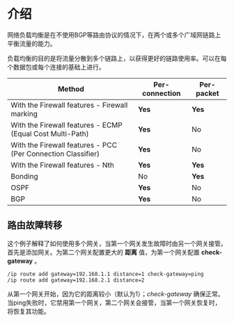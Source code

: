 # 介绍

网络负载均衡是在不使用BGP等路由协议的情况下，在两个或多个广域网链路上平衡流量的能力。

负载均衡的目的是将流量分散到多个链路上，以获得更好的链路使用率。可以在每个数据包或每个连接的基础上进行。


| Method                                                       | Per-connection | Per-packet |
| ------------------------------------------------------------ | -------------- | ---------- |
| With the Firewall features - Firewall marking                | **Yes**        | **Yes**    |
| With the Firewall features - ECMP (Equal Cost Multi-Path)    | **Yes**        | No         |
| With the Firewall features - PCC (Per Connection Classifier) | **Yes**        | No         |
| With the Firewall features -  Nth                            | **Yes**        | **Yes**    |
| Bonding                                                      | No             | **Yes**    |
| OSPF                                                         | **Yes**        | No         |
| BGP                                                          | **Yes**        | No         |

## 路由故障转移

这个例子解释了如何使用多个网关，当第一个网关发生故障时由另一个网关接管。首先是添加网关。为第二个网关配置更大的 **距离** 值，为第一个网关配置 **check-gateway** 。

```shell
/ip route add gateway=192.168.1.1 distance=1 check-gateway=ping
/ip route add gateway=192.168.2.1 distance=2
```

从第一个网关开始，因为它的距离较小（默认为1）；_check-gateway_ 确保正常。当ping失败时，它禁用第一个网关，第二个网关会接管，当第一个网关恢复时，将恢复其功能。
